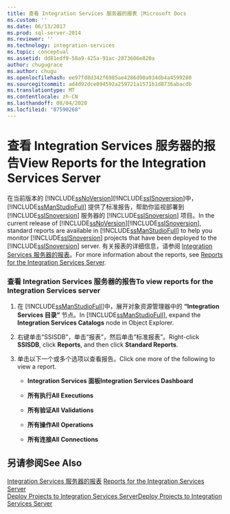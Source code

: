 ```yaml
---
title: 查看 Integration Services 服务器的报表 |Microsoft Docs
ms.custom: ''
ms.date: 06/13/2017
ms.prod: sql-server-2014
ms.reviewer: ''
ms.technology: integration-services
ms.topic: conceptual
ms.assetid: dd81edf9-58a9-425a-91ac-2873606e820a
author: chugugrace
ms.author: chugu
ms.openlocfilehash: ee97fd8d342f6985ae4286d90a934db4a4599280
ms.sourcegitcommit: ad4d92dce894592a259721a1571b1d8736abacdb
ms.translationtype: MT
ms.contentlocale: zh-CN
ms.lasthandoff: 08/04/2020
ms.locfileid: "87590268"
---
```

# <a name="view-reports-for-the-integration-services-server"></a><span data-ttu-id="d39e7-102">查看 Integration Services 服务器的报告</span><span class="sxs-lookup"><span data-stu-id="d39e7-102">View Reports for the Integration Services Server</span></span>
  <span data-ttu-id="d39e7-103">在当前版本的 [!INCLUDE[ssNoVersion](../includes/ssnoversion-md.md)][!INCLUDE[ssISnoversion](../includes/ssisnoversion-md.md)]中， [!INCLUDE[ssManStudioFull](../includes/ssmanstudiofull-md.md)] 提供了标准报告，帮助你监视部署到 [!INCLUDE[ssISnoversion](../includes/ssisnoversion-md.md)] 服务器的 [!INCLUDE[ssISnoversion](../includes/ssisnoversion-md.md)] 项目。</span><span class="sxs-lookup"><span data-stu-id="d39e7-103">In the current release of [!INCLUDE[ssNoVersion](../includes/ssnoversion-md.md)][!INCLUDE[ssISnoversion](../includes/ssisnoversion-md.md)], standard reports are available in [!INCLUDE[ssManStudioFull](../includes/ssmanstudiofull-md.md)] to help you monitor [!INCLUDE[ssISnoversion](../includes/ssisnoversion-md.md)] projects that have been deployed to the [!INCLUDE[ssISnoversion](../includes/ssisnoversion-md.md)] server.</span></span>  <span data-ttu-id="d39e7-104">有关报表的详细信息，请参阅 [Integration Services 服务器的报表](../../2014/integration-services/reports-for-the-integration-services-server.md)。</span><span class="sxs-lookup"><span data-stu-id="d39e7-104">For more information about the reports, see [Reports for the Integration Services Server](../../2014/integration-services/reports-for-the-integration-services-server.md).</span></span>  
  
### <a name="to-view-reports-for-the-integration-services-server"></a><span data-ttu-id="d39e7-105">查看 Integration Services 服务器的报告</span><span class="sxs-lookup"><span data-stu-id="d39e7-105">To view reports for the Integration Services server</span></span>  
  
1.  <span data-ttu-id="d39e7-106">在 [!INCLUDE[ssManStudioFull](../includes/ssmanstudiofull-md.md)]中，展开对象资源管理器中的 **“Integration Services 目录”** 节点。</span><span class="sxs-lookup"><span data-stu-id="d39e7-106">In [!INCLUDE[ssManStudioFull](../includes/ssmanstudiofull-md.md)], expand the **Integration Services Catalogs** node in Object Explorer.</span></span>  
  
2.  <span data-ttu-id="d39e7-107">右键单击“SSISDB”，单击“报表”，然后单击“标准报表”。</span><span class="sxs-lookup"><span data-stu-id="d39e7-107">Right-click **SSISDB**, click **Reports**, and then click **Standard Reports**.</span></span>  
  
3.  <span data-ttu-id="d39e7-108">单击以下一个或多个选项以查看报告。</span><span class="sxs-lookup"><span data-stu-id="d39e7-108">Click one more of the following to view a report.</span></span>  
  
    -   <span data-ttu-id="d39e7-109">**Integration Services 面板**</span><span class="sxs-lookup"><span data-stu-id="d39e7-109">**Integration Services Dashboard**</span></span>  
  
    -   <span data-ttu-id="d39e7-110">**所有执行**</span><span class="sxs-lookup"><span data-stu-id="d39e7-110">**All Executions**</span></span>  
  
    -   <span data-ttu-id="d39e7-111">**所有验证**</span><span class="sxs-lookup"><span data-stu-id="d39e7-111">**All Validations**</span></span>  
  
    -   <span data-ttu-id="d39e7-112">**所有操作**</span><span class="sxs-lookup"><span data-stu-id="d39e7-112">**All Operations**</span></span>  
  
    -   <span data-ttu-id="d39e7-113">**所有连接**</span><span class="sxs-lookup"><span data-stu-id="d39e7-113">**All Connections**</span></span>  
  
## <a name="see-also"></a><span data-ttu-id="d39e7-114">另请参阅</span><span class="sxs-lookup"><span data-stu-id="d39e7-114">See Also</span></span>  
 <span data-ttu-id="d39e7-115">[Integration Services 服务器的报表](../../2014/integration-services/reports-for-the-integration-services-server.md) </span><span class="sxs-lookup"><span data-stu-id="d39e7-115">[Reports for the Integration Services Server](../../2014/integration-services/reports-for-the-integration-services-server.md) </span></span>  
 [<span data-ttu-id="d39e7-116">Deploy Projects to Integration Services Server</span><span class="sxs-lookup"><span data-stu-id="d39e7-116">Deploy Projects to Integration Services Server</span></span>](../../2014/integration-services/deploy-projects-to-integration-services-server.md)  
  
  
